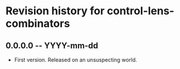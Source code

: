 # Revision history for control-lens-combinators

## 0.0.0.0 -- YYYY-mm-dd

* First version. Released on an unsuspecting world.
